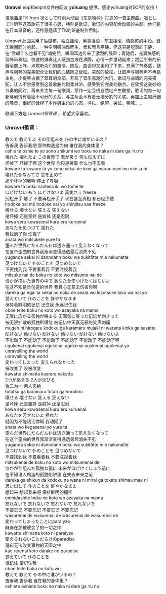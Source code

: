 

**Unravel** eop和eopm文件由网友 **yuhuang** 提供，感谢yuhuang对EOP的支持！  
  
该歌曲是TK from
凛として时雨为动画《东京喰种》打造的一首主题曲。凛として时雨写这首歌花了很多心思，特别是歌词，歌词的内容配合动画的主题。他们是在日本录音的，还特意邀请了TK的班底制作后制。

_Unravel_
此曲采用了后硬核，独立摇滚，另类摇滚，前卫摇滚，情感核的手段。音乐瞬间同时响起，一种空明感油然而生，柔和而且平静。但这只是短暂的宁静，在“你却什么也看不见”唱完后，瞬间耳边传来了激烈的鼓声；再随后，充满快感的钢琴声奏起，快速的弹奏让人感到血液在沸腾，心情一并激动起来；然后所有的乐器全部上阵，点燃听众们的激情。随后，曲调却又柔和了下来，充满了节奏感，鼓声与钢琴的完美配合让我们的心情随之放松。突然的放松，让鼓声与钢琴声不再是主角，小提琴占据了双耳的全部，开启了音乐高潮的大门。歌词与曲调的完美搭配，让人不禁感受到这首歌曲的刚柔并济、感受到它完美的融合。在欣赏这美妙的节奏的同时，再来关注每一句歌词，原作一定会很自然地产生联想，歌词的每一句都与剧情有着密不可分的关系、与主角金木有着无法分割的关联。再加上主唱纤细的嗓音，很好的诠释了本作男主角的心态，挣扎、绝望、哭泣、嘶喊……

歌词下方是 _Unravel钢琴谱_ ，希望大家喜欢。

### Unravel歌词：

教えて 教えてよ その仕组みを 仆の中に谁がいるの？  
告诉我 告诉我吧 那种构造是为何 谁在我的身体里？  
oshie te oshie te yo sono shikumi wo boku no naka ni dare ga iru no  
壊れた 壊れたよ この世界で 君が笑う 何も见えずに  
坏掉了 坏掉了啊 这个世界 你只是笑着 什么也不去看  
koware ta koware ta yo kono sekai de kimi ga warau nani mo mie zuni  
壊れた仆なんてさ 息を止めて  
那个坏掉的我啊 停止了呼吸  
koware ta boku nantesa iki wo tome te  
ほどけない もう ほどけないよ 真実さえ freeze  
别松开手 够了 不要再松开手了 现在甚至真相 都已经冻结  
hodoke nai mō hodoke nai yo shinjitsu sae freeze  
壊せる 壊せない 狂える 狂えない  
是坏掉 还是坚持 是疯掉 还是忍耐  
kowa seru kowasenai kuru eru kuruenai  
あなたを见つけて 揺れた  
我找到了你 动摇了  
anata wo mitsukete yure ta  
歪んだ世界にだんだん仆は透き通って见えなくなって  
在这个歪曲的世界我渐渐变得通透最后消失不见  
yuganda sekai ni danndann boku wa sukitōtte mie nakunatte  
见つけないで 仆のことを 见つめないで  
不要找到我 不要看着我 不要注视着我  
mitsuke nai de boku no koto wo mitsume nai de  
谁かが描いた世界の中で あなたを伤つけたくはないよ  
在这不知是谁创造的世界 我真心无意去伤害你啊  
dareka ga egai ta sekai no naka de anata wo kizutsuke taku wa nai yo  
覚えていて 仆のことを 鲜やかなまま  
保持着鲜明的记忆 记住我 永远记住我  
oboe teite boku no koto wo azayaka na mama  
无限に広がる孤独が络まる 无邪気に笑った记忆が刺さって  
被无限扩散的孤独所缠绕 被记忆中天真无邪的笑声刺痛  
mugen ni hirogaru kodoku ga karamaru mujaki ni waratta kioku ga sasatte  
动けない 动けない 动けない 动けない 动けない 动けないよ  
不能动了 不能动了 不能动了 不能动了 不能动了 不能动了啊  
ugokenai ugokenai ugokenai ugokenai ugokenai ugokenai yo  
unravelling the world  
unravelling the world  
変わってしまった 変えられなかった  
被改变了 没被改变  
kawatte shimatta kaerare nakatta  
2つが络まる 2人が灭びる  
合二为一 两人灭绝  
futatsu ga karamaru futari ga horobiru  
壊せる 壊せない 狂える 狂えない  
是坏掉 还是坚持 是疯掉 还是忍耐  
kowa seru kowasenai kuru eru kuruenai  
あなたを汚せないよ 揺れた  
就因为不能玷污你啊 我动摇了  
anata wo kegasenai yo yure ta  
歪んだ世界にだんだん仆は透き通って见えなくなって  
在这个歪曲的世界我渐渐变得通透最后消失不见  
yuganda sekai ni danndann boku wa sukitōtte mie nakunatte  
见つけないで 仆のことを 见つめないで  
不要找到我 不要看着我 不要注视着我  
mitsukenai de boku no koto wo mitsumenai de  
谁かが仕组んだ孤独な罠に 未来がほどけてしまう前に  
在不知谁人构造的孤独陷阱里 在失去未来之前  
dareka ga shikun da kodoku na wana ni mirai ga tokete shimau mae ni  
思い出して 仆のことを 鲜やかなまま  
想起来 想起我来吧 保持鲜明的模样  
omoidashite boku no koto wo azayaka na mama  
忘れないで 忘れないで 忘れないで 忘れないで  
不要忘记 不要忘记 不要忘记 不要忘记  
wasurenai de wasurenai de wasurenai de wasurenai de  
変わってしまったことにparalyze  
麻痹在那被改变了的一切之中  
kawatte shimatta koto ni paralyze  
変えられないことだらけのparadise  
遍布无法改变事物的天国之中  
kae rarenai koto darake no paradise  
覚えていて 仆のことを  
请记住 请记住我  
oboe teite boku no koto wo  
教えて 教えて 仆の中に谁がいるの？  
告诉我 告诉我 谁在我的身体里？  
oshiete oshiete boku no naka ni dare ga iru no

